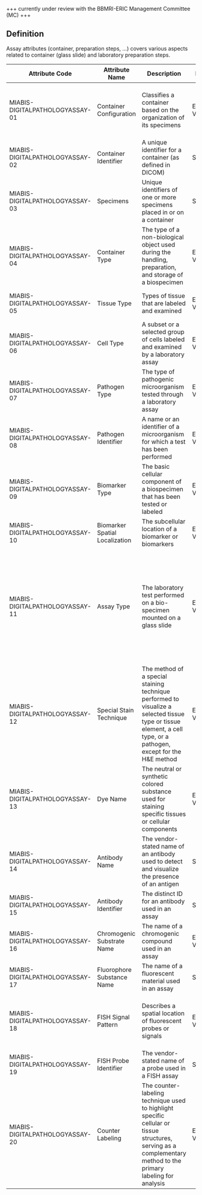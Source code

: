 +++ currently under review with the BBMRI-ERIC Management Committee (MC) +++

## Definition

Assay attributes (container, preparation steps, …) covers various aspects related to container (glass slide) and laboratory preparation steps.

| Attribute Code                  | Attribute Name                 | Description                                                                                                                                                       | Data type         | Allowed values                                                                                                                                                                                                                                                                                                                                                          | Constraints                                                                                                                                                                                                                            | Cardinality |
| ------------------------------- | ------------------------------ | ----------------------------------------------------------------------------------------------------------------------------------------------------------------- | ----------------- | ----------------------------------------------------------------------------------------------------------------------------------------------------------------------------------------------------------------------------------------------------------------------------------------------------------------------------------------------------------------------- | -------------------------------------------------------------------------------------------------------------------------------------------------------------------------------------------------------------------------------------- | ----------- |
| MIABIS-DIGITALPATHOLOGYASSAY-01 | Container Configuration        | Classifies a container based on the organization of its specimens                                                                                                 | Enumerated Values | TMA, Multiple patients, Multiple blocks, Single block, Single section, Cytology sample, Other (the value is known but cannot be classified into any of the predefined categories), NULL (the value is unknown)                                                                                                                                                          | none                                                                                                                                                                                                                                      | 1:n         |
| MIABIS-DIGITALPATHOLOGYASSAY-02 | Container Identifier           | A unique identifier for a container (as defined in DICOM)                                                                                                         | String            | An ID as a free-text string                                                                                                                                                                                                                                                                                                                                             | none                                                                                                                                                                                                                                      | 0:1         |
| MIABIS-DIGITALPATHOLOGYASSAY-03 | Specimens                      | Unique identifiers of one or more specimens placed in or on a container                                                                                           | String            | Specimens IDs as a free-text string                                                                                                                                                                                                                                                                                                                                     | none                                                                                                                                                                                                                                      | 1:n         |
| MIABIS-DIGITALPATHOLOGYASSAY-04 | Container Type                 | The type of a non-biological object used during the handling, preparation, and storage of a biospecimen                                                           | Enumerated Values | Tissue Cassette, Tissue Microarray Cassette, Microscope Slide, Specimen Container, Specimen Vial, Specimen Well, Electron Microscopy Grid                                                                                                                                                                                                                               | none                                                                                                                                                                                                                                      | 0:1         |
| MIABIS-DIGITALPATHOLOGYASSAY-05 | Tissue Type                    | Types of tissue that are labeled and examined                                                                                                                     | Enumerated Values | Values are to be taken from CID 7166 Common Tissue Segmentation Type and be encoded as SNOMED-RD ID                                                                                                                                                                                                                                                                     |                                                                                                                                                                                                                                        | 0:n         |
| MIABIS-DIGITALPATHOLOGYASSAY-06 | Cell Type                      | A subset or a selected group of cells labeled and examined by a laboratory assay                                                                                  | Enumerated Values | Values are to be taken from the Cell Annotation Platform, and the Data Coordination Platform                                                                                                                                                                                                                                                                            | none                                                                                                                                                                                                                                      | 0:n         |
| MIABIS-DIGITALPATHOLOGYASSAY-07 | Pathogen Type                  | The type of pathogenic microorganism tested through a laboratory assay                                                                                            | Enumerated Values | viruses, bacteria, fungi, parasites, prions                                                                                                                                                                                                                                                                                                                             | none                                                                                                                                                                                                                                      | 0:n         |
| MIABIS-DIGITALPATHOLOGYASSAY-08 | Pathogen Identifier            | A name or an identifier of a microorganism for which a test has been performed                                                                                    | Enumerated Values | Values are to be taken from the National Healthcare Safety Network                                                                                                                                                                                                                                                                                                      | none                                                                                                                                                                                                                                      | 0:1         |
| MIABIS-DIGITALPATHOLOGYASSAY-09 | Biomarker Type                 | The basic cellular component of a biospecimen that has been tested or labeled                                                                                     | Enumerated Values | Protein, DNA, RNA, Carbohydrate, Lipid, Inorganic Ions, other (the value is known but cannot be classified into any of the predefined categories), NULL (the value is unknown)                                                                                                                                                                                          | Conditional. Mandatory for AssayType: immunohistochemistry; Immunocytochemistry; immunofluorescence; insituHybridization; fluorescenceInsituHybridization; fluorescentMultiplexImmunohistochemistry; multiplexImmunohistochemistry<br> | 0:n         |
| MIABIS-DIGITALPATHOLOGYASSAY-10 | Biomarker Spatial Localization | The subcellular location of a biomarker or biomarkers                                                                                                             | Enumerated Values | extracellularMatrix, cellMembrane, cytoplasm, nucleus, microorganism                                                                                                                                                                                                                                                                                                    | none                                                                                                                                                                                                                                      | 0:n         |
| MIABIS-DIGITALPATHOLOGYASSAY-11 | Assay Type                     | The laboratory test performed on a bio-specimen mounted on a glass slide                                                                                          | Enumerated Values | Hematoxylin And Eosin Stain, Special Stains, Immunohistochemistry, Immunocytochemistry, Immunofluorescence, Insitu Hybridization, Fluorescence Insitu Hybridization, Fluorescent Multiplex Immunohistochemistry, Multiplex Immunohistochemistry, other (the value is known but cannot be classified into any of the predefined categories), NULL (the value is unknown) | none                                                                                                                                                                                                                                      | 1:1         |
| MIABIS-DIGITALPATHOLOGYASSAY-12 | Special Stain Technique        | The method of a special staining technique performed to visualize a selected tissue type or tissue element, a cell type, or a pathogen, except for the H&E method | Enumerated Values | Values are to be taken from CID 8112 Specimen Stain and be encoded as SNOMED-RD ID                                                                                                                                                                                                                                                                                      | none                                                                                                                                                                                                                                      | 0:n         |
| MIABIS-DIGITALPATHOLOGYASSAY-13 | Dye Name                       | The neutral or synthetic colored substance used for staining specific tissues or cellular components                                                              | Enumerated Values | Values are to be taken from CID 8112 Specimen Stain and be encoded as SNOMED-RD ID                                                                                                                                                                                                                                                                                      | none                                                                                                                                                                                                                                      | 0:n         |
| MIABIS-DIGITALPATHOLOGYASSAY-14 | Antibody Name                  | The vendor-stated name of an antibody used to detect and visualize the presence of an antigen                                                                     | String            | The vendor-stated name of an antibody used to detect and visualize the presence of an antigen                                                                                                                                                                                                                                                                           |                                                                                                                                                                                                                                        | 0:n         |
| MIABIS-DIGITALPATHOLOGYASSAY-15 | Antibody Identifier            | The distinct ID for an antibody used in an assay                                                                                                                  | String            | Values are to be taken from the Antibody Registry                                                                                                                                                                                                                                                                                                                       | none                                                                                                                                                                                                                                      | 0:n         |
| MIABIS-DIGITALPATHOLOGYASSAY-16 | Chromogenic Substrate Name     | The name of a chromogenic compound used in an assay                                                                                                               | Enumerated Values | 3,3′-Diaminobenzidine, 3-Amino-9-Ethylcarbazole, 3,3´,5,5´ tetramethylbenzidine, fastRed, permanentRed, emerald, BCIP/NBT                                                                                                                                                                                                                                               | none                                                                                                                                                                                                                                      | 0:n         |
| MIABIS-DIGITALPATHOLOGYASSAY-17 | Fluorophore Substance Name     | The name of a fluorescent material used in an assay                                                                                                               | String            | Values are to be taken from the [https://fluorophores.tugraz.at/](https://fluorophores.tugraz.at/)                                                                                                                                                                                                                                                                      | none                                                                                                                                                                                                                                      | 0:n         |
| MIABIS-DIGITALPATHOLOGYASSAY-18 | FISH Signal Pattern            | Describes a spatial location of fluorescent probes or signals                                                                                                     | Enumerated Values | Deletion Probes, Amplification Probes, Dual-Colour Breakapart Probes, Deletion-Fusion Probes, Tri-Colour Breakapart Probes, Translocation, Dual Fusion Probes                                                                                                                                                                                                           | none                                                                                                                                                                                                                                      | 0:n         |
| MIABIS-DIGITALPATHOLOGYASSAY-19 | FISH Probe Identifier          | The vendor-stated name of a probe used in a FISH assay                                                                                                            | String            | The vendor-stated name of a probe used in a FISH assay                                                                                                                                                                                                                                                                                                                  | none                                                                                                                                                                                                                                      | 0:n         |
| MIABIS-DIGITALPATHOLOGYASSAY-20 | Counter Labeling               | The counter-labeling technique used to highlight specific cellular or tissue structures, serving as a complementary method to the primary labeling for analysis   | Enumerated Values | Hematoxylin, Eosin, Nuclear Fast Red, Methyl Green, 4',6-diamidino-2-phenylindole, Hoechst 33342, PropidiumIodide, Phalloidin, other (the value is known but cannot be classified into any of the predefined categories), NULL (the value is unknown)                                                                                                                   | Conditional. Mandatory for AssayType: immunohistochemistry; Immunocytochemistry; immunofluorescence; insituHybridization; fluorescenceInsituHybridization; fluorescentMultiplexImmunohistochemistry; multiplexImmunohistochemistry     | 0:n         |
